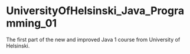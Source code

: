 # UniversityOfHelsinski_Java_Programming_01
The first part of the new and improved Java 1 course from University of Helsinski.
